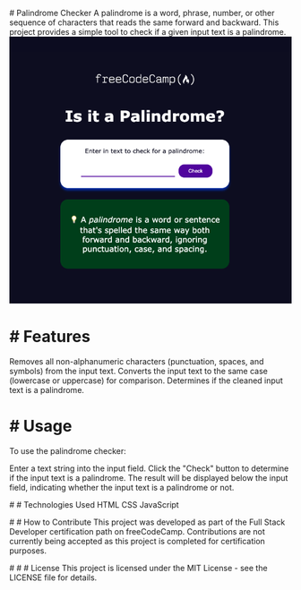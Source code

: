 # Palindrome Checker
A palindrome is a word, phrase, number, or other sequence of characters that reads the same forward and backward. This project provides a simple tool to check if a given input text is a palindrome.
![](palindromeChecker.png)

#  # Features
Removes all non-alphanumeric characters (punctuation, spaces, and symbols) from the input text.
Converts the input text to the same case (lowercase or uppercase) for comparison.
Determines if the cleaned input text is a palindrome.

# # Usage
To use the palindrome checker:

Enter a text string into the input field.
Click the "Check" button to determine if the input text is a palindrome.
The result will be displayed below the input field, indicating whether the input text is a palindrome or not.

# # Technologies Used
HTML
CSS
JavaScript

# # How to Contribute
This project was developed as part of the Full Stack Developer certification path on freeCodeCamp. Contributions are not currently being accepted as this project is completed for certification purposes.

# # # License
This project is licensed under the MIT License - see the LICENSE file for details.
